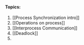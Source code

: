 #### Topics:

1. [[Process Synchronization intro]]
2. [[Operations on process]]
3. [[Interprocess Communication]]
4. [[Deadlock]]
5. 